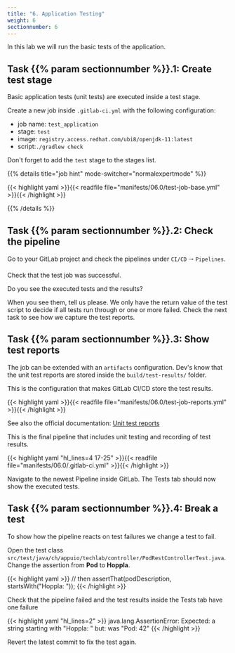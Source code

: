 ```yaml
---
title: "6. Application Testing"
weight: 6
sectionnumber: 6
---
```


In this lab we will run the basic tests of the application.


## Task {{% param sectionnumber %}}.1: Create test stage

Basic application tests (unit tests) are executed inside a test stage.

Create a new job inside `.gitlab-ci.yml` with the following configuration:

* job name: `test_application`
* stage: `test`
* image: `registry.access.redhat.com/ubi8/openjdk-11:latest`
* script:`./gradlew check`

Don't forget to add the `test` stage to the stages list.

<!-- TODO 

* [ ] mobi specific tags!!

  tags:
    - mobiliar
    - build

-->

{{% details title="job hint" mode-switcher="normalexpertmode" %}}

{{< highlight yaml >}}{{< readfile file="manifests/06.0/test-job-base.yml" >}}{{< /highlight >}}

{{% /details %}}


## Task {{% param sectionnumber %}}.2: Check the pipeline

Go to your GitLab project and check the pipelines under `CI/CD` 🠒 `Pipelines`.

Check that the test job was successful.

Do you see the executed tests and the results?

When you see them, tell us please. We only have the return value of the test script to decide if all tests run through or one or more failed. Check the next task to see how we capture the test reports.


## Task {{% param sectionnumber %}}.3: Show test reports

The job can be extended with an `artifacts` configuration. Dev's know that the unit test reports are stored inside the `build/test-results/` folder.

This is the configuration that makes GitLab CI/CD store the test results.

{{< highlight yaml >}}{{< readfile file="manifests/06.0/test-job-reports.yml" >}}{{< /highlight >}}

See also the official documentation: [Unit test reports](https://docs.gitlab.com/ee/ci/unit_test_reports.html#unit-test-reports)


This is the final pipeline that includes unit testing and recording of test results.

{{< highlight yaml "hl_lines=4 17-25" >}}{{< readfile file="manifests/06.0/.gitlab-ci.yml" >}}{{< /highlight >}}

Navigate to the newest Pipeline inside GitLab. The Tests tab should now show the executed tests.


## Task {{% param sectionnumber %}}.4: Break a test

To show how the pipeline reacts on test failures we change a test to fail.

Open the test class `src/test/java/ch/appuio/techlab/controller/PodRestControllerTest.java`. Change the assertion from **Pod** to **Hoppla**.

{{< highlight yaml >}}
        // then
        assertThat(podDescription, startsWith("Hoppla: "));
{{< /highlight >}}

Check that the pipeline failed and the test results inside the Tests tab have one failure

{{< highlight yaml "hl_lines=2" >}}
java.lang.AssertionError:
Expected: a string starting with "Hoppla: "
     but: was "Pod: 42"
{{< /highlight >}}

Revert the latest commit to fix the test again.
